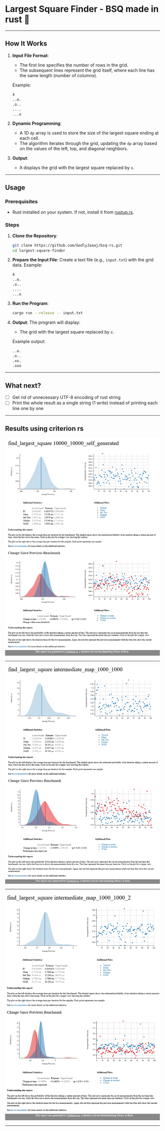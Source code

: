 # Largest Square Finder - BSQ made in rust 🚀

---

## How It Works

1. **Input File Format**:
    - The first line specifies the number of rows in the grid.
    - The subsequent lines represent the grid itself, where each line has the same length (number of columns).

   Example:
   ```
   4
   ..o.
   .o..
   ....
   ...o
   ```

2. **Dynamic Programming**:
    - A 1D `dp` array is used to store the size of the largest square ending at each cell.
    - The algorithm iterates through the grid, updating the `dp` array based on the values of the left, top, and diagonal neighbors.

3. **Output**:
   - It displays the grid with the largest square replaced by `x`.

---

## Usage

### Prerequisites

- Rust installed on your system. If not, install it from [rustup.rs](https://rustup.rs/).

### Steps

1. **Clone the Repository**:
   ```bash
   git clone https://github.com/GodlyJaaaj/bsq-rs.git
   cd largest-square-finder
   ```

2. **Prepare the Input File**:
   Create a text file (e.g., `input.txt`) with the grid data. Example:
   ```
   4
   ..o.
   .o..
   ....
   ...o
   ```

3. **Run the Program**:
   ```bash
   cargo run --release -- input.txt
   ```

4. **Output**:
   The program will display:
    - The grid with the largest square replaced by `x`.

   Example output:
   ```
   ..o.
   .o..
   .xx.
   .xxo
   ```
---

## What next?

- [ ] Get rid of unnecessary UTF-8 encoding of rust string
- [ ] Print the whole result as a single string (1 write) instead of printing each line one by one

---

## Results using criterion rs

![image](./assets/10000_10000_self_generated_results.png)

---

![image](./assets/intermediate_map_1000_1000_results.png)

---

![image](./assets/intermediate_map_1000_1000_2_results.png)

---